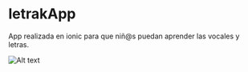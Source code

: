 # letrakApp

App realizada en ionic para que niñ@s puedan aprender las vocales y letras.


![Alt text](https://github.com/anderuraga/letrakApp/blob/master/screnshoots/screenshot1.png)
